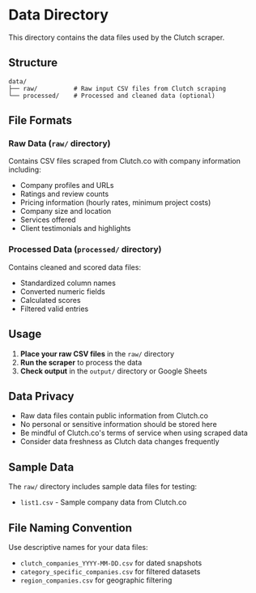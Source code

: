 # Data Directory

This directory contains the data files used by the Clutch scraper.

## Structure

```
data/
├── raw/          # Raw input CSV files from Clutch scraping
└── processed/    # Processed and cleaned data (optional)
```

## File Formats

### Raw Data (`raw/` directory)
Contains CSV files scraped from Clutch.co with company information including:
- Company profiles and URLs
- Ratings and review counts
- Pricing information (hourly rates, minimum project costs)
- Company size and location
- Services offered
- Client testimonials and highlights

### Processed Data (`processed/` directory)
Contains cleaned and scored data files:
- Standardized column names
- Converted numeric fields
- Calculated scores
- Filtered valid entries

## Usage

1. **Place your raw CSV files** in the `raw/` directory
2. **Run the scraper** to process the data
3. **Check output** in the `output/` directory or Google Sheets

## Data Privacy

- Raw data files contain public information from Clutch.co
- No personal or sensitive information should be stored here
- Be mindful of Clutch.co's terms of service when using scraped data
- Consider data freshness as Clutch data changes frequently

## Sample Data

The `raw/` directory includes sample data files for testing:
- `list1.csv` - Sample company data from Clutch.co

## File Naming Convention

Use descriptive names for your data files:
- `clutch_companies_YYYY-MM-DD.csv` for dated snapshots
- `category_specific_companies.csv` for filtered datasets
- `region_companies.csv` for geographic filtering 